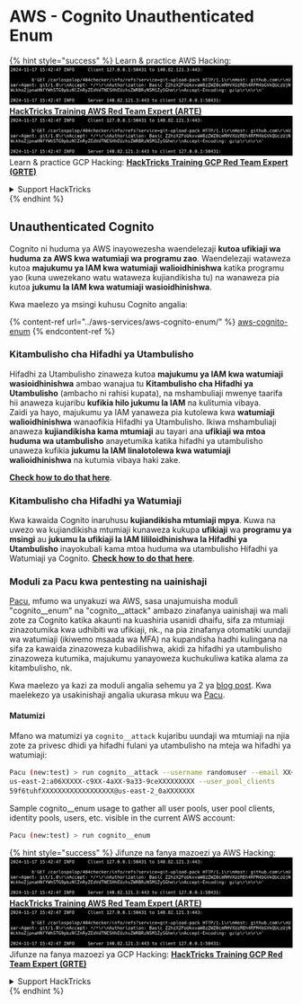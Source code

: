 # AWS - Cognito Unauthenticated Enum

{% hint style="success" %}
Learn & practice AWS Hacking:<img src="../../../.gitbook/assets/image (1).png" alt="" data-size="line">[**HackTricks Training AWS Red Team Expert (ARTE)**](https://training.hacktricks.xyz/courses/arte)<img src="../../../.gitbook/assets/image (1).png" alt="" data-size="line">\
Learn & practice GCP Hacking: <img src="../../../.gitbook/assets/image (2).png" alt="" data-size="line">[**HackTricks Training GCP Red Team Expert (GRTE)**<img src="../../../.gitbook/assets/image (2).png" alt="" data-size="line">](https://training.hacktricks.xyz/courses/grte)

<details>

<summary>Support HackTricks</summary>

* Check the [**subscription plans**](https://github.com/sponsors/carlospolop)!
* **Join the** 💬 [**Discord group**](https://discord.gg/hRep4RUj7f) or the [**telegram group**](https://t.me/peass) or **follow** us on **Twitter** 🐦 [**@hacktricks\_live**](https://twitter.com/hacktricks\_live)**.**
* **Share hacking tricks by submitting PRs to the** [**HackTricks**](https://github.com/carlospolop/hacktricks) and [**HackTricks Cloud**](https://github.com/carlospolop/hacktricks-cloud) github repos.

</details>
{% endhint %}

## Unauthenticated Cognito

Cognito ni huduma ya AWS inayowezesha waendelezaji **kutoa ufikiaji wa huduma za AWS kwa watumiaji wa programu zao**. Waendelezaji wataweza kutoa **majukumu ya IAM kwa watumiaji walioidhinishwa** katika programu yao (kuna uwezekano watu wataweza kujiandikisha tu) na wanaweza pia kutoa **jukumu la IAM kwa watumiaji wasioidhinishwa**.

Kwa maelezo ya msingi kuhusu Cognito angalia:

{% content-ref url="../aws-services/aws-cognito-enum/" %}
[aws-cognito-enum](../aws-services/aws-cognito-enum/)
{% endcontent-ref %}

### Kitambulisho cha Hifadhi ya Utambulisho

Hifadhi za Utambulisho zinaweza kutoa **majukumu ya IAM kwa watumiaji wasioidhinishwa** ambao wanajua tu **Kitambulisho cha Hifadhi ya Utambulisho** (ambacho ni rahisi kupata), na mshambuliaji mwenye taarifa hii anaweza kujaribu **kufikia hilo jukumu la IAM** na kulitumia vibaya.\
Zaidi ya hayo, majukumu ya IAM yanaweza pia kutolewa kwa **watumiaji walioidhinishwa** wanaofikia Hifadhi ya Utambulisho. Ikiwa mshambuliaji anaweza **kujiandikisha kama mtumiaji** au tayari ana **ufikiaji wa mtoa huduma wa utambulisho** anayetumika katika hifadhi ya utambulisho unaweza kufikia **jukumu la IAM linalotolewa kwa watumiaji walioidhinishwa** na kutumia vibaya haki zake.

[**Check how to do that here**](../aws-services/aws-cognito-enum/cognito-identity-pools.md).

### Kitambulisho cha Hifadhi ya Watumiaji

Kwa kawaida Cognito inaruhusu **kujiandikisha mtumiaji mpya**. Kuwa na uwezo wa kujiandikisha mtumiaji kunaweza kukupa **ufikiaji** wa **programu ya msingi** au **jukumu la ufikiaji la IAM lililoidhinishwa la Hifadhi ya Utambulisho** inayokubali kama mtoa huduma wa utambulisho Hifadhi ya Watumiaji ya Cognito. [**Check how to do that here**](../aws-services/aws-cognito-enum/cognito-user-pools.md#registration).

### Moduli za Pacu kwa pentesting na uainishaji

[Pacu](https://github.com/RhinoSecurityLabs/pacu), mfumo wa unyakuzi wa AWS, sasa unajumuisha moduli "cognito\_\_enum" na "cognito\_\_attack" ambazo zinafanya uainishaji wa mali zote za Cognito katika akaunti na kuashiria usanidi dhaifu, sifa za mtumiaji zinazotumika kwa udhibiti wa ufikiaji, nk., na pia zinafanya otomatiki uundaji wa watumiaji (ikiwemo msaada wa MFA) na kupandisha hadhi kulingana na sifa za kawaida zinazoweza kubadilishwa, akidi za hifadhi ya utambulisho zinazoweza kutumika, majukumu yanayoweza kuchukuliwa katika alama za kitambulisho, nk.

Kwa maelezo ya kazi za moduli angalia sehemu ya 2 ya [blog post](https://rhinosecuritylabs.com/aws/attacking-aws-cognito-with-pacu-p2). Kwa maelekezo ya usakinishaji angalia ukurasa mkuu wa [Pacu](https://github.com/RhinoSecurityLabs/pacu).

#### Matumizi

Mfano wa matumizi ya `cognito__attack` kujaribu uundaji wa mtumiaji na njia zote za privesc dhidi ya hifadhi fulani ya utambulisho na mteja wa hifadhi ya watumiaji:
```bash
Pacu (new:test) > run cognito__attack --username randomuser --email XX+sdfs2@gmail.com --identity_pools
us-east-2:a06XXXXX-c9XX-4aXX-9a33-9ceXXXXXXXXX --user_pool_clients
59f6tuhfXXXXXXXXXXXXXXXXXX@us-east-2_0aXXXXXXX
```
Sample cognito\_\_enum usage to gather all user pools, user pool clients, identity pools, users, etc. visible in the current AWS account:
```bash
Pacu (new:test) > run cognito__enum
```
{% hint style="success" %}
Jifunze na fanya mazoezi ya AWS Hacking:<img src="../../../.gitbook/assets/image (1).png" alt="" data-size="line">[**HackTricks Training AWS Red Team Expert (ARTE)**](https://training.hacktricks.xyz/courses/arte)<img src="../../../.gitbook/assets/image (1).png" alt="" data-size="line">\
Jifunze na fanya mazoezi ya GCP Hacking: <img src="../../../.gitbook/assets/image (2).png" alt="" data-size="line">[**HackTricks Training GCP Red Team Expert (GRTE)**<img src="../../../.gitbook/assets/image (2).png" alt="" data-size="line">](https://training.hacktricks.xyz/courses/grte)

<details>

<summary>Support HackTricks</summary>

* Angalia [**mpango wa usajili**](https://github.com/sponsors/carlospolop)!
* **Jiunge na** 💬 [**kikundi cha Discord**](https://discord.gg/hRep4RUj7f) au [**kikundi cha telegram**](https://t.me/peass) au **fuata** sisi kwenye **Twitter** 🐦 [**@hacktricks\_live**](https://twitter.com/hacktricks\_live)**.**
* **Shiriki mbinu za hacking kwa kuwasilisha PRs kwa** [**HackTricks**](https://github.com/carlospolop/hacktricks) na [**HackTricks Cloud**](https://github.com/carlospolop/hacktricks-cloud) repos za github.

</details>
{% endhint %}
